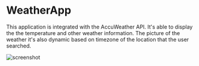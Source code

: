 # WeatherApp
This application is integrated with the AccuWeather API. It's able to display the the temperature and other weather information. 
The picture of the weather it's also dynamic based on timezone of the location that the user searched.

![screenshot](https://github.com/Andrei2022/WeatherApp/tree/main/img/weatherApp.PNG)

 
